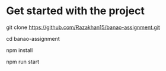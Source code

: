 # Get started with the project

git clone https://github.com/Razakhan15/banao-assignment.git

cd banao-assignment

npm install

npm run start